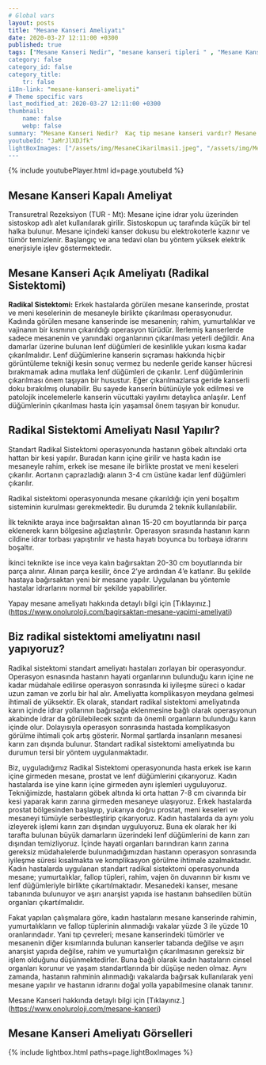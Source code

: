 ```yaml
---
# Global vars
layout: posts
title: "Mesane Kanseri Ameliyatı"
date: 2020-03-27 12:11:00 +0300
published: true
tags: ["Mesane Kanseri Nedir", "mesane kanseri tipleri " , "Mesane Kanseri neden olur" , "Mesane kanseri ve sigara", "Mesane Kanseri belirti", "Mesane kanseri teşhis", "Mesane kanseri evre", "Mesane kanseri tedavi", "Mesane kanseri ameliyatı", "Mesane kanseri kapalı ameliyatı" , "Mesane kanseri açık ameliyatı" , "Radikal sistektomi nedir", "Radikal sistektomi ameliyatı", "Radikal sistektomi", "Mesane Kanseri" , Bağırsaktan mesane yapılması", "Yapay mesane" , "Yapay mesane ameliyatı" , "Mesane kanseri radyoterapi" , "Mesane kanseri kemoterapi" , "Mesane kanseri ameliyatı komplikasyonları", " Mesane kanseri yan etkileri"]
category: false
category_id: false
category_title:
    tr: false
i18n-link: "mesane-kanseri-ameliyati"
# Theme specific vars
last_modified_at: 2020-03-27 12:11:00 +0300
thumbnail:
    name: false
    webp: false
summary: "Mesane Kanseri Nedir?  Kaç tip mesane kanseri vardır? Mesane kanseri ve sigara? Mesane Kanseri belirtileri? Mesane kanseri teşhisi? Mesane kanseri evreleri? Mesane kanseri tedavisi, Mesane kanseri ameliyatı, Radikal sistektomi nedir? Radikal sistektomi ameliyatı nasıl yapılır? Bağırsaktan mesane yapılması, Yapay mesane"
youtubeId: "JaMrJlXDJfk"
lightBoxImages: ["/assets/img/MesaneCikarilmasi1.jpeg", "/assets/img/MesaneCikarilmasi2.jpeg","/assets/img/MesaneCikarilmasi3.jpeg"]
---
```

{% include youtubePlayer.html id=page.youtubeId %}




##	Mesane Kanseri Kapalı Ameliyat

Transuretral Rezeksiyon (TUR - Mt): Mesane içine idrar yolu üzerinden sistoskop adlı alet kullanılarak girilir. Sistoskopun uç tarafında küçük bir tel halka bulunur. Mesane içindeki kanser dokusu bu elektrokoterle kazınır ve tümör temizlenir. Başlangıç ve ana tedavi olan bu yöntem yüksek elektrik enerjisiyle işlev göstermektedir.


##	Mesane Kanseri Açık Ameliyatı (Radikal Sistektomi)

**Radikal Sistektomi:** Erkek hastalarda görülen mesane kanserinde, prostat ve meni keselerinin de mesaneyle birlikte çıkarılması operasyonudur. Kadında görülen mesane kanserinde ise mesanenin; rahim, yumurtalıklar ve vajinanın bir kısmının çıkarıldığı operasyon türüdür. İlerlemiş kanserlerde sadece mesanenin ve yanındaki organlarının çıkarılması yeterli değildir. Ana damarlar üzerine bulunan lenf düğümleri de kesinlikle yukarı kısma kadar çıkarılmalıdır. Lenf düğümlerine kanserin sıçraması hakkında hiçbir görüntüleme tekniği kesin sonuç vermez bu nedenle geride kanser hücresi bırakmamak adına mutlaka lenf düğümleri de çıkarılır. Lenf düğümlerinin çıkarılması önem taşıyan bir husustur. Eğer çıkarılmazlarsa geride kanserli doku bırakılmış olunabilir. Bu sayede kanserin bütünüyle yok edilmesi ve patolojik incelemelerle kanserin vücuttaki yayılımı detaylıca anlaşılır. Lenf düğümlerinin çıkarılması hasta için yaşamsal önem taşıyan bir konudur.

##	Radikal Sistektomi Ameliyatı Nasıl Yapılır?

Standart Radikal Sistektomi operasyonunda hastanın göbek altındaki orta hattan bir kesi yapılır. Buradan karın içine girilir ve hasta kadın ise mesaneyle rahim, erkek ise mesane ile birlikte prostat ve meni keseleri çıkarılır. Aortanın çaprazladığı alanın 3-4 cm üstüne kadar lenf düğümleri çıkarılır.

Radikal sistektomi operasyonunda mesane çıkarıldığı için yeni boşaltım sisteminin kurulması gerekmektedir. Bu durumda 2 teknik kullanılabilir.

İlk teknikte araya ince bağırsaktan alınan 15-20 cm boyutlarında bir parça eklenerek karın bölgesine ağızlaştırılır. Operasyon sırasında hastanın karın cildine idrar torbası yapıştırılır ve hasta hayatı boyunca bu torbaya idrarını boşaltır.

İkinci teknikte ise ince veya kalın bağırsaktan 20-30 cm boyutlarında bir parça alınır. Alınan parça kesilir, önce 2’ye ardından 4’e katlanır. Bu şekilde hastaya bağırsaktan yeni bir mesane yapılır. Uygulanan bu yöntemle hastalar idrarlarını normal bir şekilde yapabilirler.

Yapay mesane ameliyatı hakkında detaylı bilgi için [Tıklayınız.] (https://www.onoluroloji.com/bagirsaktan-mesane-yapimi-ameliyati)


## Biz radikal sistektomi ameliyatını nasıl yapıyoruz?

Radikal sistektomi standart ameliyatı hastaları zorlayan bir operasyondur. Operasyon esnasında hastanın hayati organlarının bulunduğu karın içine ne kadar müdahale edilirse operasyon sonrasında ki iyileşme süreci o kadar uzun zaman ve zorlu bir hal alır. Ameliyatta komplikasyon meydana gelmesi ihtimali de yüksektir. Ek olarak, standart radikal sistektomi ameliyatında karın içinde idrar yollarının bağırsağa eklenmesine bağlı olarak operasyonun akabinde idrar da görülebilecek sızıntı da önemli organların bulunduğu karın içinde olur. Dolayısıyla operasyon sonrasında hastada komplikasyon görülme ihtimali çok artış gösterir. Normal şartlarda insanların mesanesi karın zarı dışında bulunur. Standart radikal sistektomi ameliyatında bu durumun tersi bir yöntem uygulanmaktadır.

Biz, uyguladığımız Radikal Sistektomi operasyonunda hasta erkek ise karın içine girmeden mesane, prostat ve lenf düğümlerini çıkarıyoruz. Kadın hastalarda ise yine karın içine girmeden aynı işlemleri uyguluyoruz. Tekniğimizde, hastaların göbek altında ki orta hattan 7-8 cm civarında bir kesi yaparak karın zarına girmeden mesaneye ulaşıyoruz. Erkek hastalarda prostat bölgesinden başlayıp, yukarıya doğru prostat, meni keseleri ve mesaneyi tümüyle serbestleştirip çıkarıyoruz. Kadın hastalarda da aynı yolu izleyerek işlemi karın zarı dışından uyguluyoruz. Buna ek olarak her iki tarafta bulunan büyük damarların üzerindeki lenf düğümlerini de karın zarı dışından temizliyoruz. İçinde hayati organları barındıran karın zarına gereksiz müdahalelerde bulunmadığımızdan hastanın operasyon sonrasında iyileşme süresi kısalmakta ve komplikasyon görülme ihtimale azalmaktadır.
Kadın hastalarda uygulanan standart radikal sistektomi operasyonunda mesane; yumurtalıklar, fallop tüpleri, rahim, vajen ön duvarının bir kısmı ve lenf düğümleriyle birlikte çıkartılmaktadır. Mesanedeki kanser, mesane tabanında bulunuyor ve aşırı anarşist yapıda ise hastanın bahsedilen bütün organları çıkartılmalıdır.

Fakat yapılan çalışmalara göre, kadın hastaların mesane kanserinde rahimin, yumurtalıkların ve fallop tüplerinin alınmadığı vakalar yüzde 3 ile yüzde 10 oranlarındadır. Yani tıp çevreleri; mesane kanserindeki tümörler ve mesanenin diğer kısımlarında bulunan kanserler tabanda değilse ve aşırı anarşist yapıda değilse, rahim ve yumurtalığın çıkarılmasının gereksiz bir işlem olduğunu düşünmektedirler. Buna bağlı olarak kadın hastaların cinsel organları korunur ve yaşam standartlarında bir düşüşe neden olmaz. Aynı zamanda, hastanın rahminin alınmadığı vakalarda bağırsak kullanılarak yeni mesane yapılır ve hastanın idrarını doğal yolla yapabilmesine olanak tanınır.


Mesane Kanseri hakkında detaylı bilgi için [Tıklayınız.] (https://www.onoluroloji.com/mesane-kanseri)


## Mesane Kanseri Ameliyatı Görselleri

{% include lightbox.html paths=page.lightBoxImages %}
